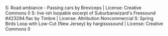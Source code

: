 S: Road ambiance - Passing cars by Breviceps | License: Creative Commons 0
S: live-ish loopable excerpt of Suburbanwizard's Freesound #423294.flac by Timbre | License: Attribution Noncommercial
S: Spring Birds Loop with Low-Cut (New Jersey) by hargissssound | License: Creative Commons 0
